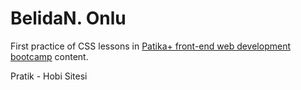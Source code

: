 # BelidaN. Onlu
First practice of CSS lessons in [Patika+ front-end web development bootcamp](www.patika.dev) content.

Pratik - Hobi Sitesi